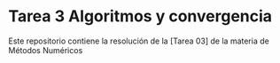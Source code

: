 # Tarea 3 Algoritmos y convergencia
Este repositorio contiene la resolución de la [Tarea 03] de la materia de Métodos Numéricos
